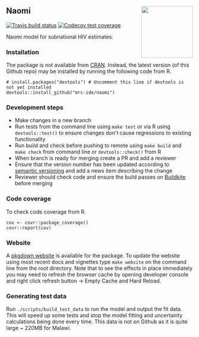 ## Naomi <img src='images/naomi_hex.png' align="right" height="139" />

[![Travis build status](https://travis-ci.org/mrc-ide/naomi.svg?branch=master)](https://travis-ci.org/mrc-ide/naomi)
[![Codecov test coverage](https://codecov.io/gh/mrc-ide/naomi/branch/master/graph/badge.svg)](https://codecov.io/gh/mrc-ide/naomi?branch=master)

Naomi model for subnational HIV estimates.

### Installation

The package is not available from [CRAN](https://cran.r-project.org/).
Instead, the latest version (of this Github repo) may be installed by running the following code from R.

```
# install.packages("devtools") # Uncomment this line if devtools is not yet installed
devtools::install_github("mrc-ide/naomi")
```

### Development steps

* Make changes in a new branch
* Run tests from the command line using `make test` or via R using `devtools::test()` to ensure changes don't cause regressions to existing functionality
* Run build and check before pushing to remote using `make build` and `make check` from command line or `devtools::check()` from R
* When branch is ready for merging create a PR and add a reviewer
* Ensure that the version number has been updated according to [semantic versioning](https://semver.org/) and add a news item describing the change
* Reviewer should check code and ensure the build passes on [Buildkite](https://buildkite.com/mrc-ide/naomi) before merging

### Code coverage

To check code coverage from R.

```
cov <- covr::package_coverage()
covr::report(cov)
```

### Website

A [pkgdown website](https://mrc-ide.github.io/naomi) is available for the package. To update the website using most recent docs and vignettes type `make website` on the command line from the root directory. Note that to see the effects in place immediately you may need to refresh the browser cache by opening developer console and right click refresh button -> Empty Cache and Hard Reload.

### Generating test data

Run `./scripts/build_test_data` to run the model and output the fit data. This will speed up some tests and stop the model fitting and uncertainty calculations being done every time. This data is not on Github as it is quite large ~ 220MB for Malawi.
